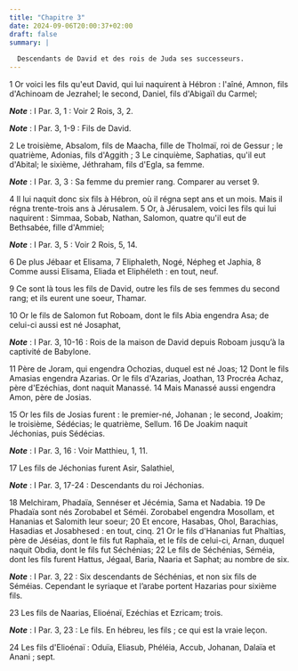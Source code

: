 ```yaml
---
title: "Chapitre 3"
date: 2024-09-06T20:00:37+02:00
draft: false
summary: |
  
  Descendants de David et des rois de Juda ses successeurs.
---
```



1 Or voici les fils qu'eut David, qui lui naquirent à Hébron : l'aîné, Amnon, fils d'Achinoam de Jezrahel; le second, Daniel, fils d'Abigaïl du Carmel;

***Note*** :  I Par. 3, 1 : Voir 2 Rois, 3, 2.

***Note*** :  I Par. 3, 1-9 : Fils de David.

2 Le troisième, Absalom, fils de Maacha, fille de Tholmaï, roi de Gessur ; le quatrième, Adonias, fils d'Aggith ; 3 Le cinquième, Saphatias, qu'il eut d'Abital; le sixième, Jéthraham, fils d'Egla, sa femme.

***Note*** :  I Par. 3, 3 : Sa femme du premier rang. Comparer au verset 9.

4 Il lui naquit donc six fils à Hébron, où il régna sept ans et un mois. Mais il régna trente-trois ans à Jérusalem. 5 Or, à Jérusalem, voici les fils qui lui naquirent : Simmaa, Sobab, Nathan, Salomon, quatre qu'il eut de Bethsabée, fille d'Ammiel;

***Note*** :  I Par. 3, 5 : Voir 2 Rois, 5, 14.

6 De plus Jébaar et Elisama, 7 Eliphaleth, Nogé, Népheg et Japhia, 8 Comme aussi Elisama, Eliada et Eliphéleth : en tout, neuf.


9 Ce sont là tous les fils de David, outre les fils de ses femmes du second rang; et ils eurent une soeur, Thamar.


10 Or le fils de Salomon fut Roboam, dont le fils Abia engendra Asa; de celui-ci aussi est né Josaphat,

***Note*** :  I Par. 3, 10-16 : Rois de la maison de David depuis Roboam jusqu’à la captivité de Babylone.

11 Père de Joram, qui engendra Ochozias, duquel est né Joas; 12 Dont le fils Amasias engendra Azarias. Or le fils d'Azarias, Joathan, 13 Procréa Achaz, père d'Ezéchias, dont naquit Manassé. 14 Mais Manassé aussi engendra Amon, père de Josias.


15 Or les fils de Josias furent : le premier-né, Johanan ; le second, Joakim; le troisième, Sédécias; le quatrième, Sellum. 16 De Joakim naquit Jéchonias, puis Sédécias.

***Note*** :  I Par. 3, 16 : Voir Matthieu, 1, 11.

17 Les fils de Jéchonias furent Asir, Salathiel,

***Note*** :  I Par. 3, 17-24 : Descendants du roi Jéchonias.

18 Melchiram, Phadaïa, Sennéser et Jécémia, Sama et Nadabia. 19 De Phadaïa sont nés Zorobabel et Séméi. Zorobabel engendra Mosollam, et Hananias et Salomith leur soeur; 20 Et encore, Hasabas, Ohol, Barachias, Hasadias et Josabhesed : en tout, cinq. 21 Or le fils d'Hananias fut Phaltias, père de Jéséias, dont le fils fut Raphaïa, et le fils de celui-ci, Arnan, duquel naquit Obdia, dont le fils fut Séchénias; 22 Le fils de Séchénias, Séméia, dont les fils furent Hattus, Jégaal, Baria, Naaria et Saphat; au nombre de six.

***Note*** :  I Par. 3, 22 : Six descendants de Séchénias, et non six fils de Séméias. Cependant le syriaque et l’arabe portent Hazarias pour sixième fils.

23 Les fils de Naarias, Elioénaï, Ezéchias et Ezricam; trois.

***Note*** :  I Par. 3, 23 : Le fils. En hébreu, les fils ; ce qui est la vraie leçon.

24 Les fils d'Elioénaï : Oduïa, Eliasub, Phéléia, Accub, Johanan, Dalaïa et Anani ; sept.

